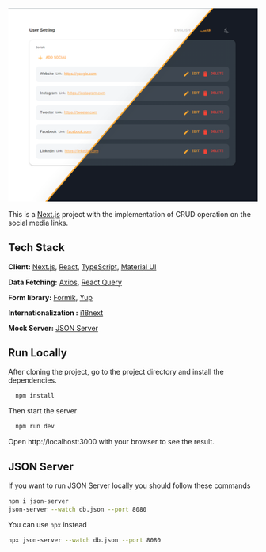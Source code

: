 <img src="public/screenshot.png" width="650">

This is a [Next.js](https://nextjs.org/) project with the implementation of CRUD
 operation on the social media links.



## Tech Stack

**Client:** [Next.js](https://nextjs.org/), [React](https://reactjs.org/), [TypeScript](https://www.typescriptlang.org/), [Material UI](https://mui.com/)

**Data Fetching:** [Axios](https://axios-http.com/), [React Query](https://react-query.tanstack.com/)

**Form library:** [Formik](https://formik.org/), [Yup](https://www.npmjs.com/package/yup)

**Internationalization :** [i18next](https://www.i18next.com/)

**Mock Server:** [JSON Server](https://github.com/typicode/json-server)


## Run Locally

After cloning the project, go to the project directory and install the dependencies.

```bash
  npm install
```

Then start the server

```bash
  npm run dev
```
Open http://localhost:3000 with your browser to see the result.
## JSON Server

If you want to run JSON Server locally you should follow these commands

```bash
npm i json-server
json-server --watch db.json --port 8080
```
You can use `npx` instead
```bash
npx json-server --watch db.json --port 8080
```
